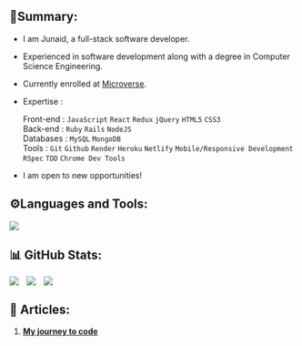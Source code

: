 

## 📇Summary:

- I am Junaid, a full-stack software developer.<br>
- Experienced in software development along with a degree in Computer Science Engineering.
- Currently enrolled at [Microverse](https://www.microverse.org/).<br>
- Expertise : <br>

  Front-end : `JavaScript` `React` `Redux` `jQuery` `HTML5` `CSS3`<br>
  Back-end : `Ruby` `Rails` `NodeJS`<br>
  Databases : `MySQL` `MongoDB`<br>
  Tools : `Git` `Github` `Render` `Heroku` `Netlify` `Mobile/Responsive Development` `RSpec` `TDD` `Chrome Dev Tools` <br>

- I am open to new opportunities!

## ⚙️Languages and Tools:

 <a href="https://skillicons.dev">
    <img src="https://skillicons.dev/icons?i=react,redux,javascript,bootstrap,rails,ruby,nodejs,git,mongodb,mysql" />
</a>
  
## 📊 GitHub Stats:
<div align="center" style="display:flex; gap:1em;">
<img src="https://github-readme-stats.vercel.app/api?username=iamsjunaid&theme=vue-dark&show_icons=true&hide_border=true&count_private=true">
<img src="https://github-readme-streak-stats.herokuapp.com/?user=iamsjunaid&theme=vue-dark&hide_border=true">
<img src="https://github-readme-stats.vercel.app/api/top-langs/?username=iamsjunaid&theme=vue-dark&show_icons=true&hide_border=true&layout=compact">
</div>

## 📑 Articles:

1. [**My journey to code**](https://medium.com/@sjunaid626/how-did-i-get-into-software-development-bf794450567f)


